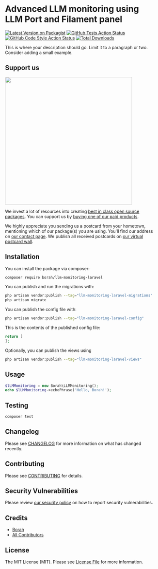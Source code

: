 # Advanced LLM monitoring using LLM Port and Filament panel

[![Latest Version on Packagist](https://img.shields.io/packagist/v/borah/llm-monitoring-laravel.svg?style=flat-square)](https://packagist.org/packages/borah/llm-monitoring-laravel)
[![GitHub Tests Action Status](https://img.shields.io/github/actions/workflow/status/borah/llm-monitoring-laravel/run-tests.yml?branch=main&label=tests&style=flat-square)](https://github.com/borah/llm-monitoring-laravel/actions?query=workflow%3Arun-tests+branch%3Amain)
[![GitHub Code Style Action Status](https://img.shields.io/github/actions/workflow/status/borah/llm-monitoring-laravel/fix-php-code-style-issues.yml?branch=main&label=code%20style&style=flat-square)](https://github.com/borah/llm-monitoring-laravel/actions?query=workflow%3A"Fix+PHP+code+style+issues"+branch%3Amain)
[![Total Downloads](https://img.shields.io/packagist/dt/borah/llm-monitoring-laravel.svg?style=flat-square)](https://packagist.org/packages/borah/llm-monitoring-laravel)

This is where your description should go. Limit it to a paragraph or two. Consider adding a small example.

## Support us

[<img src="https://github-ads.s3.eu-central-1.amazonaws.com/LLM-Monitoring-Laravel.jpg?t=1" width="419px" />](https://spatie.be/github-ad-click/LLM-Monitoring-Laravel)

We invest a lot of resources into creating [best in class open source packages](https://spatie.be/open-source). You can support us by [buying one of our paid products](https://spatie.be/open-source/support-us).

We highly appreciate you sending us a postcard from your hometown, mentioning which of our package(s) you are using. You'll find our address on [our contact page](https://spatie.be/about-us). We publish all received postcards on [our virtual postcard wall](https://spatie.be/open-source/postcards).

## Installation

You can install the package via composer:

```bash
composer require borah/llm-monitoring-laravel
```

You can publish and run the migrations with:

```bash
php artisan vendor:publish --tag="llm-monitoring-laravel-migrations"
php artisan migrate
```

You can publish the config file with:

```bash
php artisan vendor:publish --tag="llm-monitoring-laravel-config"
```

This is the contents of the published config file:

```php
return [
];
```

Optionally, you can publish the views using

```bash
php artisan vendor:publish --tag="llm-monitoring-laravel-views"
```

## Usage

```php
$lLMMonitoring = new Borah\LLMMonitoring();
echo $lLMMonitoring->echoPhrase('Hello, Borah!');
```

## Testing

```bash
composer test
```

## Changelog

Please see [CHANGELOG](CHANGELOG.md) for more information on what has changed recently.

## Contributing

Please see [CONTRIBUTING](CONTRIBUTING.md) for details.

## Security Vulnerabilities

Please review [our security policy](../../security/policy) on how to report security vulnerabilities.

## Credits

- [Borah](https://github.com/Borah)
- [All Contributors](../../contributors)

## License

The MIT License (MIT). Please see [License File](LICENSE.md) for more information.
